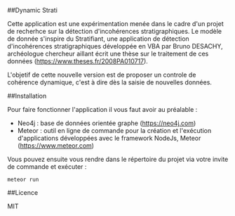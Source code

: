##Dynamic Strati

Cette application est une expérimentation menée dans le cadre 
d'un projet de recherhce sur la détection d'incohérences 
stratigraphiques.
Le modèle de donnée s'inspire du Stratifiant, 
une application de détection d'incohérences stratigraphiques 
développée en VBA par Bruno DESACHY, archéologue chercheur 
aillant écrit une thèse sur le traitement de ces données 
(https://www.theses.fr/2008PA010717).
 
L'objetif de cette nouvelle version est de proposer un 
controle de cohérence dynamique, c'est à dire dès la saisie 
de nouvelles données.
  
##Installation

Pour faire fonctionner l'application il vous faut avoir
au préalable :
- Neo4j : base de données orientée graphe (https://neo4j.com)
- Meteor : outil en ligne de commande pour la création et 
l'exécution d'applications développées avec le framework NodeJs,
Meteor (https://www.meteor.com)

Vous pouvez ensuite vous rendre dans le répertoire du projet
via votre invite de commande et exécuter :
```
meteor run
```

##Licence

MIT


